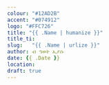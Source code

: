 ```yaml
---
colour: "#12AD2B"
accent: "#074912"
logo: "#FFC726"
title: "{{ .Name | humanize }}"
title_ti:
slug:	"{{ .Name | urlize }}"
author: ብ ዓወት ኢያሱ
date: {{ .Date }}
location:
draft: true
---
```

